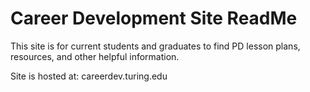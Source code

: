 # Career Development Site ReadMe

This site is for current students and graduates to find PD lesson plans, resources, and other helpful information. 

Site is hosted at: careerdev.turing.edu

